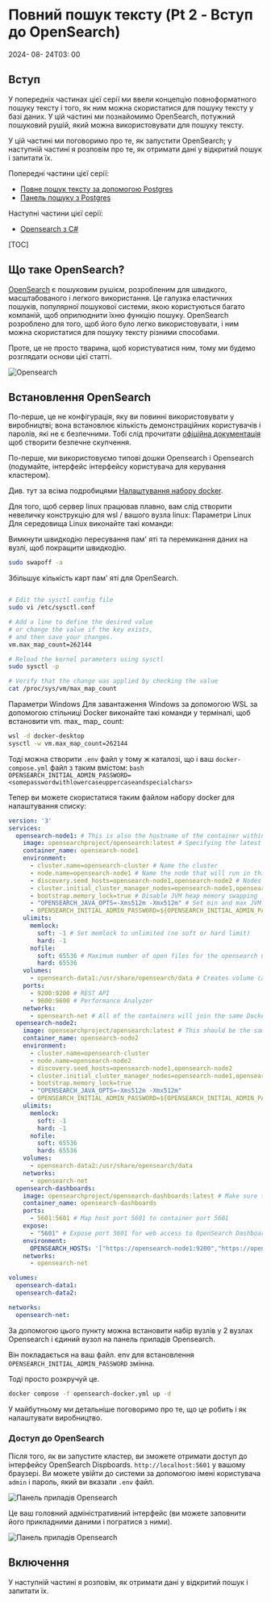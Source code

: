 # Повний пошук тексту (Pt 2 - Вступ до OpenSearch)

<!--category-- OpenSearch -->
<datetime class="hidden">2024- 08- 24T03: 00</datetime>

## Вступ

У попередніх частинах цієї серії ми ввели концепцію повноформатного пошуку тексту і того, як ним можна скористатися для пошуку тексту у базі даних. У цій частині ми познайомимо OpenSearch, потужний пошуковий рушій, який можна використовувати для пошуку тексту.

У цій частині ми поговоримо про те, як запустити OpenSearch; у наступній частині я розповім про те, як отримати дані у відкритий пошук і запитати їх.

Попередні частини цієї серії:

- [Повне пошук тексту за допомогою Postgres](/blog/textsearchingpt1)
- [Панель пошуку з Postgres](/blog/textsearchingpt11)

Наступні частини цієї серії:

- [Opensearch з C#](/blog/textsearchingpt3)

[TOC]

## Що таке OpenSearch?

[OpenSearch](https://opensearch.org/) є пошуковим рушієм, розробленим для швидкого, масштабованого і легкого використання. Це галузка еластичних пошуків, популярної пошукової системи, якою користуються багато компаній, щоб оприлюднити їхню функцію пошуку. OpenSearch розроблено для того, щоб його було легко використовувати, і ним можна скористатися для пошуку тексту різними способами.

Проте, це не просто тварина, щоб користуватися ним, тому ми будемо розглядати основи цієї статті.

![Opensearch](opensearch.webp?width=900&quality=25)

## Встановлення OpenSearch

По-перше, це не конфігурація, яку ви повинні використовувати у виробництві; вона встановлює кількість демонстраційних користувачів і паролів, які не є безпечними. Тобі слід прочитати [офіційна документація](https://opensearch.org/docs/) щоб створити безпечне скупчення.

По-перше, ми використовуємо типові дошки Opensearch і Opensearch (подумайте, інтерфейс інтерфейсу користувача для керування кластером).

Див. тут за всіма подробицями [Налаштування набору docker](https://opensearch.org/docs/latest/install-and-configure/install-opensearch/docker/).

Для того, щоб сервер linux працював плавно, вам слід створити невеличку конструкцію для wsl / вашого вузла linux:
Параметри Linux
Для середовища Linux виконайте такі команди:

Вимкнути швидкодію пересування пам' яті та перемикання даних на вузлі, щоб покращити швидкодію.

```bash
sudo swapoff -a
```

Збільшує кількість карт пам' яті для OpenSearch.

```bash

# Edit the sysctl config file
sudo vi /etc/sysctl.conf

# Add a line to define the desired value
# or change the value if the key exists,
# and then save your changes.
vm.max_map_count=262144

# Reload the kernel parameters using sysctl
sudo sysctl -p

# Verify that the change was applied by checking the value
cat /proc/sys/vm/max_map_count

```

Параметри Windows
Для завантаження Windows за допомогою WSL за допомогою стільниці Docker виконайте такі команди у терміналі, щоб встановити vm. max_ map_ count:

```bash
wsl -d docker-desktop
sysctl -w vm.max_map_count=262144
```

Тоді можна створити `.env` файл у тому ж каталозі, що і ваш `docker-compose.yml` файл з таким вмістом:
`bash OPENSEARCH_INITIAL_ADMIN_PASSWORD=<somepasswordwithlowercaseuppercaseandspecialchars> `

Тепер ви можете скористатися таким файлом набору docker для налаштування списку:

```yaml
version: '3'
services:
  opensearch-node1: # This is also the hostname of the container within the Docker network (i.e. https://opensearch-node1/)
    image: opensearchproject/opensearch:latest # Specifying the latest available image - modify if you want a specific version
    container_name: opensearch-node1
    environment:
      - cluster.name=opensearch-cluster # Name the cluster
      - node.name=opensearch-node1 # Name the node that will run in this container
      - discovery.seed_hosts=opensearch-node1,opensearch-node2 # Nodes to look for when discovering the cluster
      - cluster.initial_cluster_manager_nodes=opensearch-node1,opensearch-node2 # Nodes eligible to serve as cluster manager
      - bootstrap.memory_lock=true # Disable JVM heap memory swapping
      - "OPENSEARCH_JAVA_OPTS=-Xms512m -Xmx512m" # Set min and max JVM heap sizes to at least 50% of system RAM
      - OPENSEARCH_INITIAL_ADMIN_PASSWORD=${OPENSEARCH_INITIAL_ADMIN_PASSWORD}    # Sets the demo admin user password when using demo configuration, required for OpenSearch 2.12 and later
    ulimits:
      memlock:
        soft: -1 # Set memlock to unlimited (no soft or hard limit)
        hard: -1
      nofile:
        soft: 65536 # Maximum number of open files for the opensearch user - set to at least 65536
        hard: 65536
    volumes:
      - opensearch-data1:/usr/share/opensearch/data # Creates volume called opensearch-data1 and mounts it to the container
    ports:
      - 9200:9200 # REST API
      - 9600:9600 # Performance Analyzer
    networks:
      - opensearch-net # All of the containers will join the same Docker bridge network
  opensearch-node2:
    image: opensearchproject/opensearch:latest # This should be the same image used for opensearch-node1 to avoid issues
    container_name: opensearch-node2
    environment:
      - cluster.name=opensearch-cluster
      - node.name=opensearch-node2
      - discovery.seed_hosts=opensearch-node1,opensearch-node2
      - cluster.initial_cluster_manager_nodes=opensearch-node1,opensearch-node2
      - bootstrap.memory_lock=true
      - "OPENSEARCH_JAVA_OPTS=-Xms512m -Xmx512m"
      - OPENSEARCH_INITIAL_ADMIN_PASSWORD=${OPENSEARCH_INITIAL_ADMIN_PASSWORD}
    ulimits:
      memlock:
        soft: -1
        hard: -1
      nofile:
        soft: 65536
        hard: 65536
    volumes:
      - opensearch-data2:/usr/share/opensearch/data
    networks:
      - opensearch-net
  opensearch-dashboards:
    image: opensearchproject/opensearch-dashboards:latest # Make sure the version of opensearch-dashboards matches the version of opensearch installed on other nodes
    container_name: opensearch-dashboards
    ports:
      - 5601:5601 # Map host port 5601 to container port 5601
    expose:
      - "5601" # Expose port 5601 for web access to OpenSearch Dashboards
    environment:
      OPENSEARCH_HOSTS: '["https://opensearch-node1:9200","https://opensearch-node2:9200"]' # Define the OpenSearch nodes that OpenSearch Dashboards will query
    networks:
      - opensearch-net

volumes:
  opensearch-data1:
  opensearch-data2:

networks:
  opensearch-net:
```

За допомогою цього пункту можна встановити набір вузлів у 2 вузлах Opensearch і єдиний вузол на панель приладів Opensearch.

Він покладається на ваш файл. env для встановлення `OPENSEARCH_INITIAL_ADMIN_PASSWORD` змінна.

Тоді просто розкручуй це.

```bash
docker compose -f opensearch-docker.yml up -d
```

У майбутньому ми детальніше поговоримо про те, що це робить і як налаштувати виробництво.

### Доступ до OpenSearch

Після того, як ви запустите кластер, ви зможете отримати доступ до інтерфейсу OpenSearch Dispboards. `http://localhost:5601` у вашому браузері. Ви можете увійти до системи за допомогою імені користувача `admin` і пароль, який ви вказали `.env` файл.

![Панель приладів Opensearch](opensearchdashboards.png?width=600&format=webp&quality=25)

Це ваш головний адміністративний інтерфейс (ви можете заповнити його прикладними даними і погратися з ними).

![Панель приладів Opensearch](dashboard.png?width=600&format=webp&quality=25)

## Включення

У наступній частині я розповім, як отримати дані у відкритий пошук і запитати їх.